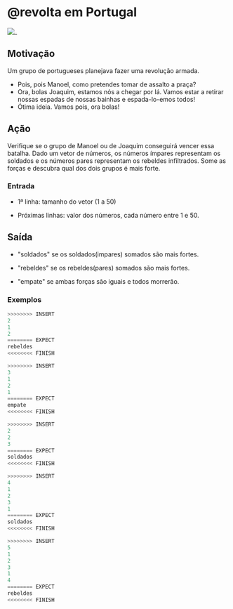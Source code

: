 # @revolta em Portugal

![_](https://raw.githubusercontent.com/qxcodefup/arcade/master/base/revolta/cover.jpg)

## Motivação

Um grupo de portugueses planejava fazer uma revolução armada.

* Pois, pois Manoel, como pretendes tomar de assalto a praça?
* Ora, bolas Joaquim, estamos nós a chegar por lá. Vamos estar a retirar nossas espadas de nossas bainhas e espada-lo-emos todos!
* Ótima ideia. Vamos pois, ora bolas!

## Ação

Verifique se o grupo de Manoel ou de Joaquim conseguirá vencer essa batalha. Dado um vetor de números, os números ímpares representam os soldados e os números pares representam os rebeldes infiltrados. Some as forças e descubra qual dos dois grupos é mais forte.

### Entrada

* 1ª linha: tamanho do vetor (1 a 50)

* Próximas linhas: valor dos números, cada número entre 1 e 50.

## Saída

* "soldados" se os soldados(impares) somados são mais fortes.

* "rebeldes" se os rebeldes(pares) somados são mais fortes.

* "empate" se ambas forças são iguais e todos morrerão.

### Exemplos

``` py
>>>>>>>> INSERT
2
1
2
======== EXPECT
rebeldes
<<<<<<<< FINISH
```

```py
>>>>>>>> INSERT
3
1
2
1
======== EXPECT
empate
<<<<<<<< FINISH
```

```py
>>>>>>>> INSERT
2
2
3
======== EXPECT
soldados
<<<<<<<< FINISH
```

```py
>>>>>>>> INSERT
4
1
2
3
1
======== EXPECT
soldados
<<<<<<<< FINISH
```

```py
>>>>>>>> INSERT
5
1
2
3
1
4
======== EXPECT
rebeldes
<<<<<<<< FINISH
```
